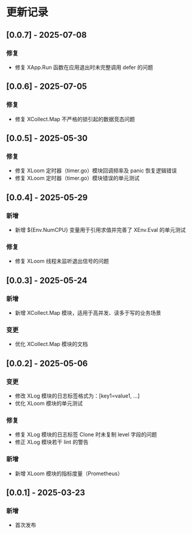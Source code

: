# 更新记录

## [0.0.7] - 2025-07-08
### 修复
- 修复 XApp.Run 函数在应用退出时未完整调用 defer 的问题

## [0.0.6] - 2025-07-05
### 修复
- 修复 XCollect.Map 不严格的锁引起的数据竞态问题

## [0.0.5] - 2025-05-30
### 修复
- 修复 XLoom 定时器（timer.go）模块回调频率及 panic 恢复逻辑错误
- 修复 XLoom 定时器（timer.go）模块错误的单元测试

## [0.0.4] - 2025-05-29
### 新增
- 新增 ${Env.NumCPU} 变量用于引用求值并完善了 XEnv.Eval 的单元测试

### 修复
- 修复 XLoom 线程未监听退出信号的问题

## [0.0.3] - 2025-05-24
### 新增
- 新增 XCollect.Map 模块，适用于高并发、读多于写的业务场景

### 变更
- 优化 XCollect.Map 模块的文档

## [0.0.2] - 2025-05-06
### 变更
- 修改 XLog 模块的日志标签格式为：[key1=value1, ...]
- 优化 XLoom 模块的单元测试

### 修复
- 修复 XLog 模块的日志标签 Clone 时未复制 level 字段的问题
- 修正 XLog 模块若干 lint 的警告

### 新增
- 新增 XLoom 模块的指标度量（Prometheus）

## [0.0.1] - 2025-03-23
### 新增
- 首次发布
